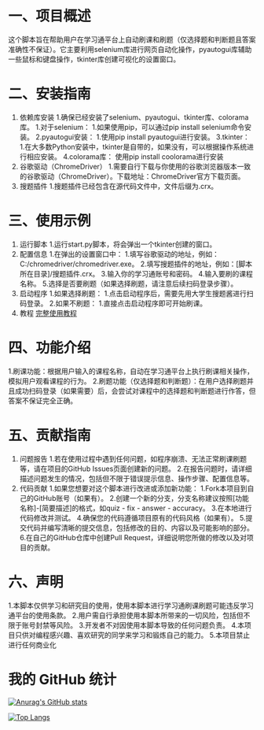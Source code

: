 # 一、项目概述
这个脚本旨在帮助用户在学习通平台上自动刷课和刷题（仅选择题和判断题且答案准确性不保证）。它主要利用selenium库进行网页自动化操作，pyautogui库辅助一些鼠标和键盘操作，tkinter库创建可视化的设置窗口。
# 二、安装指南
1. 依赖库安装
  1.确保已经安装了selenium、pyautogui、tkinter库、colorama库。
      1.对于selenium：
          1.如果使用pip，可以通过pip install selenium命令安装。
      2.pyautogui安装：
          1.使用pip install pyautogui进行安装。
      3.tkinter：
          1.在大多数Python安装中，tkinter是自带的，如果没有，可以根据操作系统进行相应安装。
     4.colorama库：
         使用pip install coolorama进行安装
3. 谷歌驱动（ChromeDriver）
  1.需要自行下载与你使用的谷歌浏览器版本一致的谷歌驱动（ChromeDriver）。下载地址：ChromeDriver官方下载页面。
4. 搜题插件
  1.搜题插件已经包含在源代码文件中，文件后缀为.crx。
# 三、使用示例
1. 运行脚本
  1.运行start.py脚本，将会弹出一个tkinter创建的窗口。
2. 配置信息
  1.在弹出的设置窗口中：
      1.填写谷歌驱动的地址，例如：C:/chromedriver/chromedriver.exe。
      2.填写搜题插件的地址，例如：[脚本所在目录]/搜题插件.crx。
      3.输入你的学习通账号和密码。
      4.输入要刷的课程名称。
      5.选择是否要刷题（如果选择刷题，请注意后续扫码登录步骤）。
3. 启动程序
  1.如果选择刷题：
      1.点击启动程序后，需要先用大学生搜题酱进行扫码登录。
  2.如果不刷题：
      1.直接点击启动程序即可开始刷课。
4. 教程
   [完整使用教程](https://v.douyin.com/iyFQNA6U/)
# 四、功能介绍
  1.刷课功能：根据用户输入的课程名称，自动在学习通平台上执行刷课相关操作，模拟用户观看课程的行为。
  2.刷题功能（仅选择题和判断题）：在用户选择刷题并且成功扫码登录（如果需要）后，会尝试对课程中的选择题和判断题进行作答，但答案不保证完全正确。
# 五、贡献指南
1. 问题报告
  1.若在使用过程中遇到任何问题，如程序崩溃、无法正常刷课刷题等，请在项目的GitHub Issues页面创建新的问题。
  2.在报告问题时，请详细描述问题发生的情况，包括但不限于错误提示信息、操作步骤、配置信息等。
2. 代码贡献
  1.如果您想要对这个脚本进行改进或添加新功能：
      1.Fork本项目到自己的GitHub账号（如果有）。
      2.创建一个新的分支，分支名称建议按照[功能名称]-[简要描述]的格式，如quiz - fix - answer - accuracy。
      3.在本地进行代码修改并测试。
      4.确保您的代码遵循项目原有的代码风格（如果有）。
      5.提交代码并编写清晰的提交信息，包括修改的目的、内容以及可能影响的部分。
      6.在自己的GitHub仓库中创建Pull Request，详细说明您所做的修改以及对项目的贡献。
# 六、声明
  1.本脚本仅供学习和研究目的使用，使用本脚本进行学习通刷课刷题可能违反学习通平台的使用条款。
  2.用户需自行承担使用本脚本所带来的一切风险，包括但不限于账号封禁等风险。
  3.开发者不对因使用本脚本导致的任何问题负责。
  4.本项目只供对编程感兴趣、喜欢研究的同学来学习和锻炼自己的能力。
  5.本项目禁止进行任何商业化
# 我的 GitHub 统计
 
[![Anurag's GitHub stats](https://github-readme-stats.vercel.app/api?username=Mortal004)](https://github.com/anuraghazra/github-readme-stats)
 
[![Top Langs](https://github-readme-stats.vercel.app/api/top-langs/?username=Mortal004&layout=compact)](https://github.com/anuraghazra/github-readme-stats)
